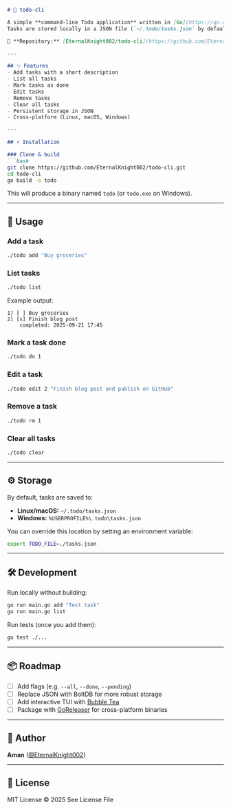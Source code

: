 ````markdown
# 📝 todo-cli

A simple **command-line Todo application** written in [Go](https://go.dev/).  
Tasks are stored locally in a JSON file (`~/.todo/tasks.json` by default, or use the `TODO_FILE` environment variable to override).  

🔗 **Repository:** [EternalKnight002/todo-cli](https://github.com/EternalKnight002/todo-cli)

---

## ✨ Features
- Add tasks with a short description
- List all tasks
- Mark tasks as done
- Edit tasks
- Remove tasks
- Clear all tasks
- Persistent storage in JSON
- Cross-platform (Linux, macOS, Windows)

---

## ⚡ Installation

### Clone & build
```bash
git clone https://github.com/EternalKnight002/todo-cli.git
cd todo-cli
go build -o todo
````

This will produce a binary named `todo` (or `todo.exe` on Windows).

---

## 🚀 Usage

### Add a task

```bash
./todo add "Buy groceries"
```

### List tasks

```bash
./todo list
```

Example output:

```
1) [ ] Buy groceries
2) [x] Finish blog post
    completed: 2025-09-21 17:45
```

### Mark a task done

```bash
./todo do 1
```

### Edit a task

```bash
./todo edit 2 "Finish blog post and publish on GitHub"
```

### Remove a task

```bash
./todo rm 1
```

### Clear all tasks

```bash
./todo clear
```

---

## ⚙️ Storage

By default, tasks are saved to:

* **Linux/macOS:** `~/.todo/tasks.json`
* **Windows:** `%USERPROFILE%\.todo\tasks.json`

You can override this location by setting an environment variable:

```bash
export TODO_FILE=./tasks.json
```

---

## 🛠️ Development

Run locally without building:

```bash
go run main.go add "Test task"
go run main.go list
```

Run tests (once you add them):

```bash
go test ./...
```

---

## 📦 Roadmap

* [ ] Add flags (e.g. `--all`, `--done`, `--pending`)
* [ ] Replace JSON with BoltDB for more robust storage
* [ ] Add interactive TUI with [Bubble Tea](https://github.com/charmbracelet/bubbletea)
* [ ] Package with [GoReleaser](https://goreleaser.com/) for cross-platform binaries

---

## 👤 Author

**Aman** ([@EternalKnight002](https://github.com/EternalKnight002))

---

## 📜 License

MIT License © 2025 
See License File

````




